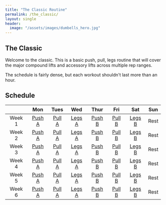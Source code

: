 ```yaml
---
title: "The Classic Routine"
permalink: /the_classic/
layout: single
header:
  image: "/assets/images/dumbells_hero.jpg"
---
```


## The Classic

Welcome to the classic. This is a basic push, pull, legs routine that will cover the major compound lifts and accessory lifts across multiple rep ranges.

The schedule is fairly dense, but each workout shouldn't last more than an hour.

## Schedule

||Mon|Tues|Wed|Thur|Fri|Sat|Sun|
|:--:|:-:|:-:|:--:|:-:|:--:|:-:|:-:|
|Week 1|[Push A](/simplegym/classics/1-1-push)| [Pull A](/simplegym/classics/1-2-pull) | [Legs A](/simplegym/classics/1-3-legs) |[Push B](/simplegym/classics/1-4-push)|[Pull B](/simplegym/classics/1-5-pull) | [Legs B](/simplegym/classics/1-6-legs) |Rest|
|Week 2|[Push A](/simplegym/classics/2-1-push)| [Pull A](/simplegym/classics/2-2-pull)| [Legs A](/simplegym/classics/2-3-legs) |[Push B](/simplegym/classics/2-4-push)| [Pull B](/simplegym/classics/2-5-pull)| [Legs B](/simplegym/classics/2-6-legs) |Rest|
|Week 3|[Push A](/simplegym/classics/3-1-push)| [Pull A](/simplegym/classics/3-2-pull)| [Legs A](/simplegym/classics/3-3-legs) |[Push B](/simplegym/classics/3-4-push)| [Pull B](/simplegym/classics/3-5-pull)| [Legs B](/simplegym/classics/3-6-legs) |Rest|
|Week 4|[Push A](/simplegym/classics/4-1-push)| [Pull A](/simplegym/classics/4-2-pull)| [Legs A](/simplegym/classics/4-3-legs) |[Push B](/simplegym/classics/4-4-push)| [Pull B](/simplegym/classics/4-5-pull)| [Legs B](/simplegym/classics/4-6-legs) |Rest|
|Week 5|[Push A](/simplegym/classics/5-1-push)| [Pull A](/simplegym/classics/5-2-pull)| [Legs A](/simplegym/classics/5-3-legs) |[Push B](/simplegym/classics/5-4-push)| [Pull B](/simplegym/classics/5-5-pull)| [Legs B](/simplegym/classics/5-6-legs) |Rest|
|Week 6|[Push A](/simplegym/classics/6-1-push)| [Pull A](/simplegym/classics/6-2-pull)| [Legs A](/simplegym/classics/6-3-legs) |[Push B](/simplegym/classics/6-4-push)| [Pull B](/simplegym/classics/6-5-pull)| [Legs B](/simplegym/classics/6-6-legs) |Rest|
